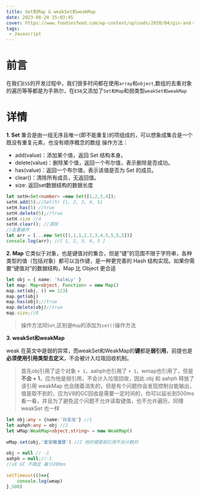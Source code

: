 ```yaml
---
title: Set和Map & weakSet和weakMap
date: 2023-08-28 15:03:45
cover: https://www.foodiesfeed.com/wp-content/uploads/2020/04/gin-and-tonic-cocktail-with-orange-and-thyme.jpg
tags:
 - Javascript
---
```


# 前言

在我们`ES5`的开发过程中，我们很多时间都在使用`array`和`object`,数组的去重对象的遍历等等都是为手熟尔，在`ES6`又添加了`Set和Map`和弱类型`weakSet和weakMap`

# 详情

**1. Set**
集合是由一组无序且唯一(即不能重复)的项组成的，可以想象成集合是一个既没有重复元素，也没有顺序概念的数组
操作方法：

- add(value)：添加某个值，返回 Set 结构本身。
- delete(value)：删除某个值，返回一个布尔值，表示删除是否成功。
- has(value)：返回一个布尔值，表示该值是否为 Set 的成员。
- clear()：清除所有成员，无返回值。
- size: 返回set数据结构的数据长度

```ts
let setH=Set<number> =new Set([1,2,3,4]);
setH.add(5);//Set(5) {1, 2, 3, 4, 5}
setH.has(5) //true
setH.delete(5);//true
setH.size //4
setH.clear(); //清除
//去重操作
let arr = [...new Set([1,1,1,2,2,3,4,5,5,5,5])]
console.log(arr); //[ 1, 2, 3, 4, 5 ]
```

**2. Map**
它类似于对象，也是键值对的集合，但是“键”的范围不限于字符串，各种类型的值（包括对象）都可以当作键，是一种更完善的 Hash 结构实现。如果你需要“键值对”的数据结构，Map 比 Object 更合适

```ts
let obj = { name: 'haleLy' }
let map: Map<object, Function> = new Map()
map.set(obj, () => 123)
map.get(obj)
map.has(obj);//true
map.delete(obj)//true
map.size;//0
```

 >操作方法同`Set`,区别是`Map`的添加为`set()`操作方法

**3. weakSet和weakMap**

weak 在英文中是弱的异常，而weakSet和WeakMap的**键**都是**弱引用**，前提也是**必须使用引用类型去定义**，不会被计入垃圾回收机制。

>首先obj引用了这个对象 `+ 1`，aahph也引用了 `+ 1`，wmap也引用了，但是**不会  + 1**，应为他是弱引用，不会计入垃圾回收，因此 obj 和 aahph 释放了该引用 weakMap 也会随着消失的，但是有个问题你会发现控制台能输出，值是取不到的，应为V8的GC回收是需要一定时间的，你可以延长到500ms看一看，并且为了避免这个问题不允许读取键值，也不允许遍历，同理weakSet 也一样

```ts
let obj:any = {name:'孙亚龙'} //1
let aahph:any = obj //2
let wMap:WeakMap<object,string> = new WeakMap()
 
wMap.set(obj,'爱安徽潘慧') //2 他的键是弱引用不会计数的
 
obj = null // -1
aahph = null;//-1
//v8 GC 不稳定 最少200ms
 
setTimeout(()=>{
    console.log(wmap)
},500)
```
